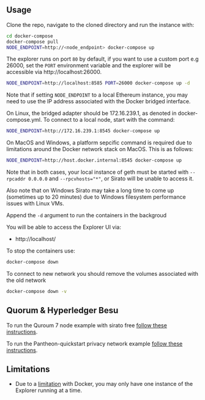 ## Usage

Clone the repo, navigate to the cloned directory and run the instance with:

```bash
cd docker-compose
docker-compose pull
NODE_ENDPOINT=http://<node_endpoint> docker-compose up
```
The explorer runs on port `80` by default, if you want to use a custom port e.g 26000, set the `PORT` environment variable and the explorer will be accessible via http://localhost:26000.

```bash
NODE_ENDPOINT=http://localhost:8585 PORT=26000 docker-compose up -d
```

Note that if setting `NODE_ENDPOINT` to a local Ethereum instance, you may need to use the IP address associated with the Docker bridged interface. 

On Linux, the bridged adapter should be 172.16.239.1, as denoted in docker-compose.yml. To connect to a local node, start with the command:

```bash
NODE_ENDPOINT=http://172.16.239.1:8545 docker-compose up
```

On MacOS and Windows, a platform sepcific command is required due to limitations around the Docker network stack on MacOS. This is as follows: 

```bash
NODE_ENDPOINT=http://host.docker.internal:8545 docker-compose up
```

Note that in both cases, your local instance of geth must be started with `--rpcaddr 0.0.0.0` and `--rpcvhosts="*"`, or Sirato will be unable to access it.

Also note that on Windows Sirato may take a long time to come up (sometimes up to 20 minutes) due to Windows filesystem performance issues with Linux VMs.

Append the `-d` argument to run the containers in the backgroud

You will be able to access the Explorer UI via:

* http://localhost/

To stop the containers use:

```bash
docker-compose down
```

To connect to new network you should remove the volumes associated with the old network

```bash
docker-compose down -v
```

## Quorum & Hyperledger Besu 

To run the Quroum 7 node example with sirato free [follow these instructions](examples/Quorum_Example.md). 

To run the Pantheon-quickstart privacy network example [follow these instructions](examples/Pantheon_Privacy_Example.md).

## Limitations

 - Due to a [limitation](https://github.com/moby/moby/issues/1143) with Docker, you may only have one instance of the Explorer running at a time.

